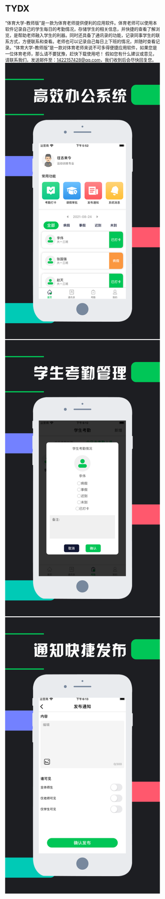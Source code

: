 # TYDX
“体育大学-教师版”是一款为体育老师提供便利的应用软件。体育老师可以使用本软件记录自己的学生每日的考勤情况，存储学生的相关信息，并快捷的查看了解浏览，是帮助老师融入学生的利器。同时还具备了通讯录的功能，记录同事学生的联系方式，方便联系和查看。老师也可以记录自己每日上下班的情况，并随时查看记录。“体育大学-教师版”是一款对体育老师来说不可多得便捷应用软件，如果您是一位体育老师，那么请不要犹豫，赶快下载使用吧！
假如您有什么建议或意见，请联系我们，发送邮件至：1422157428@qq.com，我们收到后会尽快回复您。
![Image text](https://github.com/qinfendezhou/TYDX/blob/main/%E4%B8%8A%E6%9E%B6/1.png)
![Image text](https://github.com/qinfendezhou/TYDX/blob/main/%E4%B8%8A%E6%9E%B6/2.png)
![Image text](https://github.com/qinfendezhou/TYDX/blob/main/%E4%B8%8A%E6%9E%B6/3.png)
